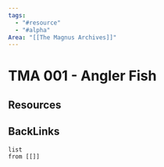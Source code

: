 ```yaml
---
tags:
  - "#resource"
  - "#alpha"
Area: "[[The Magnus Archives]]"
---
```


# TMA 001 - Angler Fish


## Resources


## BackLinks

```dataview
list
from [[]]
```

